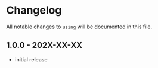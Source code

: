# Changelog

All notable changes to `using` will be documented in this file.

## 1.0.0 - 202X-XX-XX

- initial release
